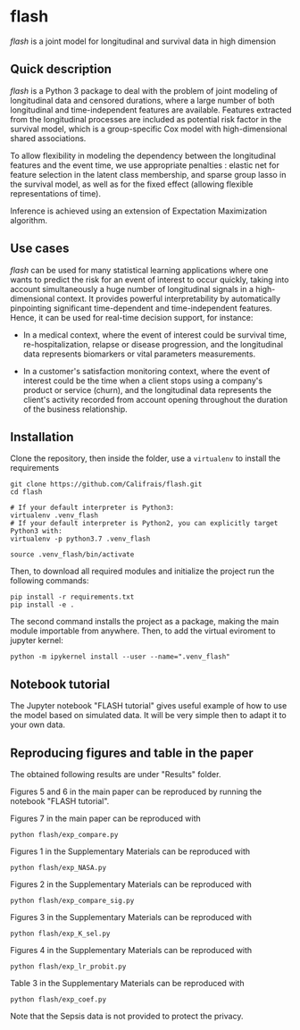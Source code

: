 # flash
_flash_ is a joint model for longitudinal and survival data in high dimension

## Quick description
_flash_ is a Python 3 package to deal with the problem of joint modeling of longitudinal data and censored durations, where a large number of both longitudinal and time-independent features are available. Features extracted from the longitudinal processes are included as potential risk factor in the survival model, which is a group-specific Cox model with high-dimensional shared associations.

To allow flexibility in modeling the dependency between the longitudinal features and the event time, we use appropriate penalties : elastic net for feature selection in the latent class membership, and sparse group lasso in the survival model, as well as for the fixed effect (allowing flexible representations of time).

Inference is achieved using an extension of Expectation Maximization algorithm.

## Use cases

_flash_ can be used for many statistical learning applications where one wants to predict the risk for an event of interest to occur quickly, taking into account simultaneously a huge number of longitudinal signals in a high-dimensional context. It provides powerful interpretability by automatically pinpointing significant time-dependent and time-independent features. Hence, it can be used for real-time decision support, for instance:
 
- In a medical context, where the event of interest could be survival time, re-hospitalization, relapse or disease progression, and the longitudinal data represents biomarkers or vital parameters measurements.

- In a customer's satisfaction monitoring context, where the event of interest could be the time when a client stops using a company's product or service (churn), and the longitudinal data represents the client's activity recorded from account opening throughout the duration of the business relationship.

## Installation
Clone the repository, then inside the folder, use a `virtualenv` to install the requirements
```shell script
git clone https://github.com/Califrais/flash.git
cd flash

# If your default interpreter is Python3:
virtualenv .venv_flash
# If your default interpreter is Python2, you can explicitly target Python3 with:
virtualenv -p python3.7 .venv_flash

source .venv_flash/bin/activate
```
Then, to download all required modules and initialize the project run the following commands:
```shell script
pip install -r requirements.txt
pip install -e .
```
The second command installs the project as a package, making the main module importable from anywhere.
Then, to add the virtual eviroment to jupyter kernel:
```shell script
python -m ipykernel install --user --name=".venv_flash"
```


## Notebook tutorial

The Jupyter notebook "FLASH tutorial" gives useful example of how to use the model based on simulated data.
It will be very simple then to adapt it to your own data.

## Reproducing figures and table in the paper

The obtained following results are under "Results" folder.

Figures 5 and 6 in the main paper can be reproduced by running the notebook "FLASH tutorial".

Figures 7 in the main paper can be reproduced with
    
    python flash/exp_compare.py

Figures 1 in the Supplementary Materials can be reproduced with
    
    python flash/exp_NASA.py

Figures 2 in the Supplementary Materials can be reproduced with
    
    python flash/exp_compare_sig.py

Figures 3 in the Supplementary Materials can be reproduced with
    
    python flash/exp_K_sel.py

Figures 4 in the Supplementary Materials can be reproduced with
    
    python flash/exp_lr_probit.py

Table 3 in the Supplementary Materials can be reproduced with
    
    python flash/exp_coef.py

Note that the Sepsis data is not provided to protect the privacy.